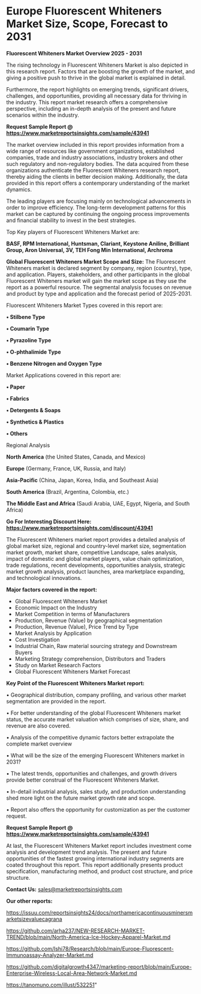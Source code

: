 # Europe Fluorescent Whiteners Market Size, Scope, Forecast to 2031

<Strong> Fluorescent Whiteners Market Overview 2025 - 2031</strong>

The rising technology in Fluorescent Whiteners Market is also depicted in this research report. Factors that are boosting the growth of the market, and giving a positive push to thrive in the global market is explained in detail.

Furthermore, the report highlights on emerging trends, significant drivers, challenges, and opportunities, providing all necessary data for thriving in the industry. This report market research offers a comprehensive perspective, including an in-depth analysis of the present and future scenarios within the industry.

<strong>Request Sample Report @ <a href=https://www.marketreportsinsights.com/sample/43941>https://www.marketreportsinsights.com/sample/43941</a></strong>

The market overview included in this report provides information from a wide range of resources like government organizations, established companies, trade and industry associations, industry brokers and other such regulatory and non-regulatory bodies. The data acquired from these organizations authenticate the Fluorescent Whiteners research report, thereby aiding the clients in better decision making. Additionally, the data provided in this report offers a contemporary understanding of the market dynamics.

The leading players are focusing mainly on technological advancements in order to improve efficiency. The long-term development patterns for this market can be captured by continuing the ongoing process improvements and financial stability to invest in the best strategies.

Top Key players of Fluorescent Whiteners Market are:

<strong>BASF, RPM International, Huntsman, Clariant, Keystone Aniline, Brilliant Group, Aron Universal, 3V, TEH Fong Min International, Archroma</strong>

<strong><b>Global Fluorescent Whiteners Market Scope and Size:</b></strong>
The Fluorescent Whiteners market is declared segment by company, region (country), type, and application. Players, stakeholders, and other participants in the global Fluorescent Whiteners market will gain the market scope as they use the report as a powerful resource. The segmental analysis focuses on revenue and product by type and application and the forecast period of 2025-2031.

Fluorescent Whiteners Market Types covered in this report are:

<strong>•  Stilbene Type

•  Coumarin Type

•  Pyrazoline Type

•  O-phthalimide Type

•  Benzene Nitrogen and Oxygen Type</strong>

Market Applications covered in this report are:

<strong>•  Paper

•  Fabrics

•  Detergents & Soaps

•  Synthetics & Plastics

•  Others</strong> 

Regional Analysis

<strong>North America</strong> (the United States, Canada, and Mexico)

<strong>Europe</strong> (Germany, France, UK, Russia, and Italy)

<strong>Asia-Pacific</strong> (China, Japan, Korea, India, and Southeast Asia)

<strong>South America</strong> (Brazil, Argentina, Colombia, etc.)

<strong>The Middle East and Africa</strong> (Saudi Arabia, UAE, Egypt, Nigeria, and South Africa)

<strong>Go For Interesting Discount Here: <a href=https://www.marketreportsinsights.com/discount/43941>https://www.marketreportsinsights.com/discount/43941</a></strong>

The Fluorescent Whiteners market report provides a detailed analysis of global market size, regional and country-level market size, segmentation market growth, market share, competitive Landscape, sales analysis, impact of domestic and global market players, value chain optimization, trade regulations, recent developments, opportunities analysis, strategic market growth analysis, product launches, area marketplace expanding, and technological innovations.

<strong><b>Major factors covered in the report:</b></strong>
<ul>
  <li>Global Fluorescent Whiteners Market </li>
  <li>Economic Impact on the Industry</li>
  <li>Market Competition in terms of Manufacturers</li>
  <li>Production, Revenue (Value) by geographical segmentation</li>
  <li>Production, Revenue (Value), Price Trend by Type</li>
  <li>Market Analysis by Application</li>
  <li>Cost Investigation</li>
  <li>Industrial Chain, Raw material sourcing strategy and Downstream Buyers</li>
  <li>Marketing Strategy comprehension, Distributors and Traders</li>
  <li>Study on Market Research Factors</li>
  <li>Global Fluorescent Whiteners Market Forecast</li>
</ul>

<strong><b>Key Point of the Fluorescent Whiteners Market report:</b></strong>

• Geographical distribution, company profiling, and various other market segmentation are provided in the report.

• For better understanding of the global Fluorescent Whiteners market status, the accurate market valuation which comprises of size, share, and revenue are also covered.

• Analysis of the competitive dynamic factors better extrapolate the complete market overview

• What will be the size of the emerging Fluorescent Whiteners market in 2031?

• The latest trends, opportunities and challenges, and growth drivers provide better construal of the Fluorescent Whiteners Market.

• In-detail industrial analysis, sales study, and production understanding shed more light on the future market growth rate and scope.

• Report also offers the opportunity for customization as per the customer request.

<strong>Request Sample Report @ <a href=https://www.marketreportsinsights.com/sample/43941>https://www.marketreportsinsights.com/sample/43941</a></strong>

At last, the Fluorescent Whiteners Market report includes investment come analysis and development trend analysis. The present and future opportunities of the fastest growing international industry segments are coated throughout this report. This report additionally presents product specification, manufacturing method, and product cost structure, and price structure.

<strong>Contact Us:</strong>
sales@marketreportsinsights.com

<strong>Our other reports:</strong>

<a href=https://issuu.com/reportsinsights24/docs/northamericacontinuousminersmarketsizevaluecagrana>https://issuu.com/reportsinsights24/docs/northamericacontinuousminersmarketsizevaluecagrana</a>

<a href=https://github.com/arha237/NEW-RESEARCH-MARKET-TREND/blob/main/North-America-Ice-Hockey-Apparel-Market.md>https://github.com/arha237/NEW-RESEARCH-MARKET-TREND/blob/main/North-America-Ice-Hockey-Apparel-Market.md</a>

<a href=https://github.com/Ishi78/Research/blob/main/Europe-Fluorescent-Immunoassay-Analyzer-Market.md>https://github.com/Ishi78/Research/blob/main/Europe-Fluorescent-Immunoassay-Analyzer-Market.md</a>

<a href=https://github.com/digitalgrowth4347/marketing-report/blob/main/Europe-Enterprise-Wireless-Local-Area-Network-Market.md>https://github.com/digitalgrowth4347/marketing-report/blob/main/Europe-Enterprise-Wireless-Local-Area-Network-Market.md</a>

<a href=https://tanomuno.com/illust/532251>https://tanomuno.com/illust/532251</a>"

